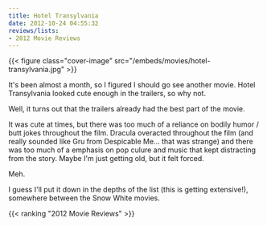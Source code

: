 ```yaml
---
title: Hotel Transylvania
date: 2012-10-24 04:55:32
reviews/lists:
- 2012 Movie Reviews
---
```

{{< figure class="cover-image" src="/embeds/movies/hotel-transylvania.jpg" >}}

It's been almost a month, so I figured I should go see another movie. Hotel Transylvania looked cute enough in the trailers, so why not.

<!--more-->

Well, it turns out that the trailers already had the best part of the movie.

It was cute at times, but there was too much of a reliance on bodily humor / butt jokes throughout the film. Dracula overacted throughout the film (and really sounded like Gru from Despicable Me... that was strange) and there was too much of a emphasis on pop culure and music that kept distracting from the story. Maybe I'm just getting old, but it felt forced.

Meh.

I guess I'll put it down in the depths of the list (this is getting extensive!), somewhere between the Snow White movies.

{{< ranking "2012 Movie Reviews" >}}